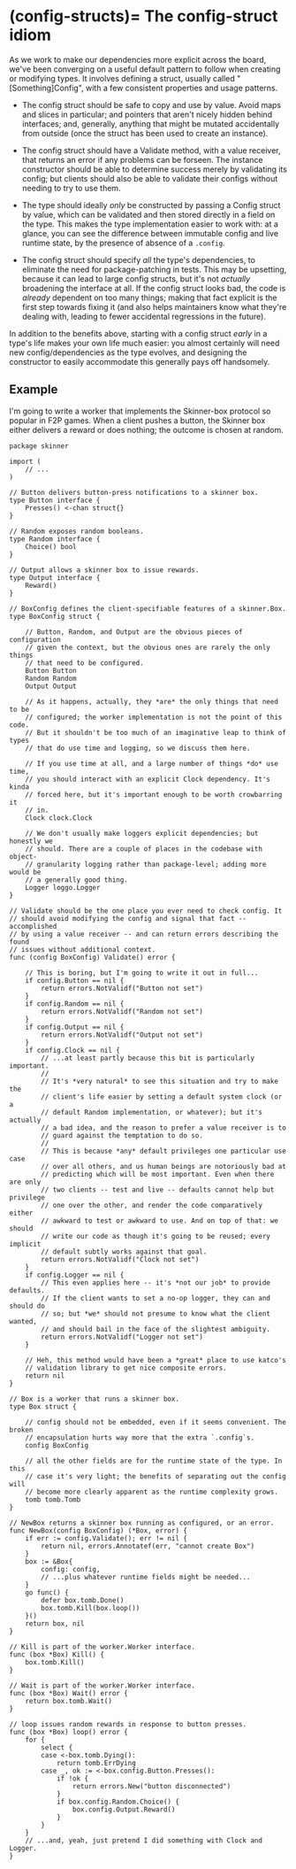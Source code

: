 (config-structs)=
The config-struct idiom
=======================

As we work to make our dependencies more explicit across the board, we've been
converging on a useful default pattern to follow when creating or modifying
types. It involves defining a struct, usually called "[Something]Config", with
a few consistent properties and usage patterns.

* The config struct should be safe to copy and use by value. Avoid maps and
  slices in particular; and pointers that aren't nicely hidden behind
  interfaces; and, generally, anything that might be mutated accidentally
  from outside (once the struct has been used to create an instance).

* The config struct should have a Validate method, with a value receiver, that
  returns an error if any problems can be forseen. The instance constructor
  should be able to determine success merely by validating its config; but
  clients should also be able to validate their configs without needing to
  try to use them.

* The type should ideally *only* be constructed by passing a Config struct by
  value, which can be validated and then stored directly in a field on the
  type. This makes the type implementation easier to work with: at a glance,
  you can see the difference between immutable config and live runtime state,
  by the presence of absence of a `.config`.

* The config struct should specify *all* the type's dependencies, to eliminate
  the need for package-patching in tests. This may be upsetting, because it
  can lead to large config structs, but it's not *actually* broadening the
  interface at all. If the config struct looks bad, the code is *already*
  dependent on too many things; making that fact explicit is the first step
  towards fixing it (and also helps maintainers know what they're dealing
  with, leading to fewer accidental regressions in the future).

In addition to the benefits above, starting with a config struct *early* in a
type's life makes your own life much easier: you almost certainly will need
new config/dependencies as the type evolves, and designing the constructor to
easily accommodate this generally pays off handsomely.

Example
-------

I'm going to write a worker that implements the Skinner-box protocol so popular
in F2P games. When a client pushes a button, the Skinner box either delivers a
reward or does nothing; the outcome is chosen at random.

    package skinner

    import (
        // ...
    )

    // Button delivers button-press notifications to a skinner box.
    type Button interface {
        Presses() <-chan struct{}
    }

    // Random exposes random booleans.
    type Random interface {
        Choice() bool
    }

    // Output allows a skinner box to issue rewards.
    type Output interface {
        Reward()
    }

    // BoxConfig defines the client-specifiable features of a skinner.Box.
    type BoxConfig struct {

        // Button, Random, and Output are the obvious pieces of configuration
        // given the context, but the obvious ones are rarely the only things
        // that need to be configured.
        Button Button
        Random Random
        Output Output

        // As it happens, actually, they *are* the only things that need to be
        // configured; the worker implementation is not the point of this code.
        // But it shouldn't be too much of an imaginative leap to think of types
        // that do use time and logging, so we discuss them here.

        // If you use time at all, and a large number of things *do* use time,
        // you should interact with an explicit Clock dependency. It's kinda
        // forced here, but it's important enough to be worth crowbarring it
        // in.
        Clock clock.Clock

        // We don't usually make loggers explicit dependencies; but honestly we
        // should. There are a couple of places in the codebase with object-
        // granularity logging rather than package-level; adding more would be
        // a generally good thing.
        Logger loggo.Logger
    }

    // Validate should be the one place you ever need to check config. It
    // should avoid modifying the config and signal that fact -- accomplished
    // by using a value receiver -- and can return errors describing the found
    // issues without additional context.
    func (config BoxConfig) Validate() error {

        // This is boring, but I'm going to write it out in full...
        if config.Button == nil {
            return errors.NotValidf("Button not set")
        }
        if config.Random == nil {
            return errors.NotValidf("Random not set")
        }
        if config.Output == nil {
            return errors.NotValidf("Output not set")
        }
        if config.Clock == nil {
            // ...at least partly because this bit is particularly important.
            //
            // It's *very natural* to see this situation and try to make the
            // client's life easier by setting a default system clock (or a
            // default Random implementation, or whatever); but it's actually
            // a bad idea, and the reason to prefer a value receiver is to
            // guard against the temptation to do so.
            //
            // This is because *any* default privileges one particular use case
            // over all others, and us human beings are notoriously bad at
            // predicting which will be most important. Even when there are only
            // two clients -- test and live -- defaults cannot help but privilege
            // one over the other, and render the code comparatively either
            // awkward to test or awkward to use. And on top of that: we should
            // write our code as though it's going to be reused; every implicit
            // default subtly works against that goal.
            return errors.NotValidf("Clock not set")
        }
        if config.Logger == nil {
            // This even applies here -- it's *not our job* to provide defaults.
            // If the client wants to set a no-op logger, they can and should do
            // so; but *we* should not presume to know what the client wanted,
            // and should bail in the face of the slightest ambiguity.
            return errors.NotValidf("Logger not set")
        }

        // Heh, this method would have been a *great* place to use katco's
        // validation library to get nice composite errors.
        return nil
    }

    // Box is a worker that runs a skinner box.
    type Box struct {

        // config should not be embedded, even if it seems convenient. The broken
        // encapsulation hurts way more that the extra `.config`s.
        config BoxConfig

        // all the other fields are for the runtime state of the type. In this
        // case it's very light; the benefits of separating out the config will
        // become more clearly apparent as the runtime complexity grows.
        tomb tomb.Tomb
    }

    // NewBox returns a skinner box running as configured, or an error.
    func NewBox(config BoxConfig) (*Box, error) {
        if err := config.Validate(); err != nil {
            return nil, errors.Annotatef(err, "cannot create Box")
        }
        box := &Box{
            config: config,
            // ...plus whatever runtime fields might be needed...
        }
        go func() {
            defer box.tomb.Done()
            box.tomb.Kill(box.loop())
        }()
        return box, nil
    }

    // Kill is part of the worker.Worker interface.
    func (box *Box) Kill() {
        box.tomb.Kill()
    }

    // Wait is part of the worker.Worker interface.
    func (box *Box) Wait() error {
        return box.tomb.Wait()
    }

    // loop issues random rewards in response to button presses.
    func (box *Box) loop() error {
        for {
            select {
            case <-box.tomb.Dying():
                return tomb.ErrDying
            case _, ok := <-box.config.Button.Presses():
                if !ok {
                    return errors.New("button disconnected")
                }
                if box.config.Random.Choice() {
                    box.config.Output.Reward()
                }
            }
        }
        // ...and, yeah, just pretend I did something with Clock and Logger.
    }
